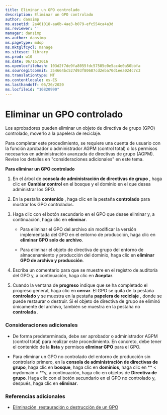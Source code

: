 ```yaml
---
title: Eliminar un GPO controlado
description: Eliminar un GPO controlado
author: dansimp
ms.assetid: 2a461018-aa0b-4ae3-b079-efc554ca4a3d
ms.reviewer: ''
manager: dansimp
ms.author: dansimp
ms.pagetype: mdop
ms.mktglfcycl: manage
ms.sitesec: library
ms.prod: w10
ms.date: 06/16/2016
ms.openlocfilehash: 103d2f7de9fa8055fdc57505e0e5ac4e0a50bbfa
ms.sourcegitcommit: 354664bc527d93f80687cd2eba70d1eea024c7c3
ms.translationtype: MT
ms.contentlocale: es-ES
ms.lasthandoff: 06/26/2020
ms.locfileid: "10820990"
---
```

# Eliminar un GPO controlado


Los aprobadores pueden eliminar un objeto de directiva de grupo (GPO) controlado, moverlo a la papelera de reciclaje.

Para completar este procedimiento, se requiere una cuenta de usuario con la función aprobador o administrador AGPM (control total) o los permisos necesarios en administración avanzada de directivas de grupo (AGPM). Revise los detalles en "consideraciones adicionales" en este tema.

**Para eliminar un GPO controlado**

1.  En el árbol de **consola de administración de directivas de grupo** , haga clic en **Cambiar control** en el bosque y el dominio en el que desea administrar los GPO.

2.  En la pestaña **contenido** , haga clic en la pestaña **controlado** para mostrar los GPO controlados.

3.  Haga clic con el botón secundario en el GPO que desee eliminar y, a continuación, haga clic en **eliminar**.

    -   Para eliminar el GPO del archivo sin modificar la versión implementada del GPO en el entorno de producción, haga clic en **eliminar GPO solo de archivo**.

    -   Para eliminar el objeto de directiva de grupo del entorno de almacenamiento y producción del dominio, haga clic en **eliminar GPO de archivo y producción**.

4.  Escriba un comentario para que se muestre en el registro de auditoría del GPO y, a continuación, haga clic en **Aceptar**.

5.  Cuando la ventana de **progreso** indique que se ha completado el progreso general, haga clic en **cerrar**. El GPO se quita de la pestaña **controlado** y se muestra en la pestaña **papelera de reciclaje** , donde se puede restaurar o destruir. Si el objeto de directiva de grupo se eliminó únicamente del archivo, también se muestra en la pestaña no **controlada** .

### Consideraciones adicionales

-   De forma predeterminada, debe ser aprobador o administrador AGPM (control total) para realizar este procedimiento. En concreto, debe tener el contenido de la **lista** y permisos **eliminar GPO** para el GPO.

-   Para eliminar un GPO no controlado del entorno de producción sin controlarlo primero, en la **consola de administración de directivas de grupo**, haga clic en **bosque**, haga clic en **dominios**, haga clic en ** &lt; mydomain &gt; **y, a continuación, haga clic en objetos de **Directiva de grupo**. Haga clic con el botón secundario en el GPO no controlado y, después, haga clic en **eliminar**.

### Referencias adicionales

-   [Eliminación, restauración o destrucción de un GPO](deleting-restoring-or-destroying-a-gpo-agpm40.md)

 

 





